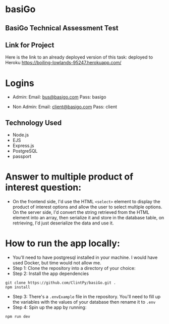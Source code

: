 # basiGo

## BasiGo Technical Assessment Test

## Link for Project

Here is the link to an already deployed version of this task: deployed to Heroku
https://boiling-lowlands-95247.herokuapp.com/

# Logins

-   Admin:
    Email: bus@basigo.com
    Pass: basigo

-   Non Admin:
    Email: client@basigo.com
    Pass: client

## Technology Used

-   Node.js
-   EJS
-   Express.js
-   PostgreSQL
-   passport

# Answer to multiple product of interest question:

-   On the frontend side, I'd use the HTML `<select>` element to display the product of interest options and allow the user to select multiple options. On the server side, I'd convert the string retrieved from the HTML element into an array, then serialize it and store in the database table, on retrieving, I'd just deserialize the data and use it.

# How to run the app locally:

-   You'll need to have postgresql installed in your machine. I would have used Docker, but time would not allow me.
-   Step 1: Clone the repository into a directory of your choice:
-   Step 2: Install the app dependencies

```
git clone https://github.com/ClintPy/basiGo.git .
npm install
```

-   Step 3: There's a `.envExample` file in the repository. You'll need to fill up the variables with the values of your database then rename it to `.env`
-   Step 4: Spin up the app by running:

```
npm run dev
```
